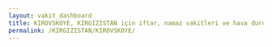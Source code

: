 ```yaml
---
layout: vakit_dashboard
title: KIROVSKOYE, KIRGIZISTAN için iftar, namaz vakitleri ve hava durumu - ilçe/eyalet seç
permalink: /KIRGIZISTAN/KIROVSKOYE/
---
```


<script type="text/javascript">
  var GLOBAL_COUNTRY = 'KIRGIZISTAN';
  var GLOBAL_CITY = 'KIROVSKOYE';
  var GLOBAL_STATE = '';
  var lat = 72;
  var lon = 21;
</script>
